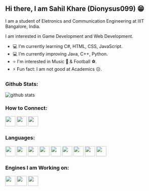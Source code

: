 ## Hi there, I am Sahil Khare (Dionysus099) 😁

I am a student of Eletronics and Communication Engineering at IIIT Bangalore, India.

I am interested in Game Development and Web Development.

- 💻 I’m currently learning C#, HTML, CSS, JavaScript.
- 💻 I’m currently improving Java, C++, Python.
- ⭐ I'm interested in Music 🎼 & Football ⚽.
- ⚡ Fun fact: I am not good at Academics ☹.


###   Github Stats:

![github stats](https://github-readme-stats-new.dionysus099.vercel.app/api?username=Dionysus099)

###   How to Connect:

<img height="32" width="32" src="https://cdn.jsdelivr.net/npm/simple-icons@v3/icons/github.svg" /> <img height="32" width="32" src="https://cdn.jsdelivr.net/npm/simple-icons@v3/icons/facebook.svg" /> <img height="32" width="32" src="https://cdn.jsdelivr.net/npm/simple-icons@v3/icons/instagram.svg" />

### Languages:

<img height="32" width="32" src="https://cdn.jsdelivr.net/npm/simple-icons@v3/icons/java.svg" /> <img height="32" width="32" src="https://cdn.jsdelivr.net/npm/simple-icons@v3/icons/cplusplus.svg" /> <img height="32" width="32" src="https://cdn.jsdelivr.net/npm/simple-icons@v3/icons/python.svg" /> <img height="32" width="32" src="https://cdn.jsdelivr.net/npm/simple-icons@v3/icons/c.svg" /> <img height="32" width="32" src="https://cdn.jsdelivr.net/npm/simple-icons@v3/icons/html5.svg" /> <img height="32" width="32" src="https://cdn.jsdelivr.net/npm/simple-icons@v3/icons/css3.svg" /> <img height="32" width="32" src="https://cdn.jsdelivr.net/npm/simple-icons@v3/icons/javascript.svg" /> <img height="32" width="32" src="https://cdn.jsdelivr.net/npm/simple-icons@v3/icons/bootstrap.svg" /> <img height="32" width="32" src="https://cdn.jsdelivr.net/npm/simple-icons@v3/icons/csharp.svg" />

### Engines I am Working on:

<img height="32" width="32" src="https://cdn.jsdelivr.net/npm/simple-icons@v3/icons/unity.svg" /> <img height="32" width="32" src="https://cdn.jsdelivr.net/npm/simple-icons@v3/icons/unrealengine.svg" /> <img height="32" width="32" src="https://cdn.jsdelivr.net/npm/simple-icons@v3/icons/godotengine.svg" />
